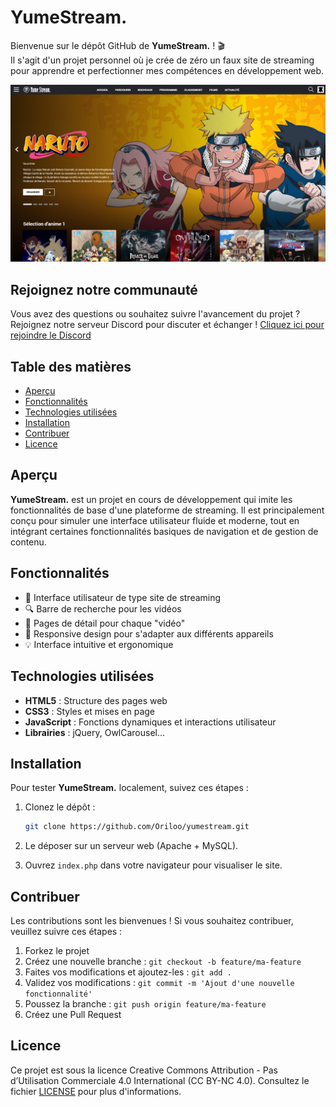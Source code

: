 # YumeStream.

Bienvenue sur le dépôt GitHub de **YumeStream.** ! 🎬  
Il s'agit d'un projet personnel où je crée de zéro un faux site de streaming pour apprendre et perfectionner mes compétences en développement web.

![Capture d'écran de la page d'accueil de YumeStream.](github/CapturePage.png)

## Rejoignez notre communauté

Vous avez des questions ou souhaitez suivre l'avancement du projet ? Rejoignez notre serveur Discord pour discuter et échanger ! [Cliquez ici pour rejoindre le Discord](https://discord.gg/g9dVyUQz8q)

## Table des matières

- [Aperçu](#aperçu)
- [Fonctionnalités](#fonctionnalités)
- [Technologies utilisées](#technologies-utilisées)
- [Installation](#installation)
- [Contribuer](#contribuer)
- [Licence](#licence)

## Aperçu

**YumeStream.** est un projet en cours de développement qui imite les fonctionnalités de base d'une plateforme de streaming. Il est principalement conçu pour simuler une interface utilisateur fluide et moderne, tout en intégrant certaines fonctionnalités basiques de navigation et de gestion de contenu.

## Fonctionnalités

- 🎥 Interface utilisateur de type site de streaming
- 🔍 Barre de recherche pour les vidéos
- 📄 Pages de détail pour chaque "vidéo"
- 📱 Responsive design pour s'adapter aux différents appareils
- 💡 Interface intuitive et ergonomique

## Technologies utilisées

- **HTML5** : Structure des pages web
- **CSS3** : Styles et mises en page
- **JavaScript** : Fonctions dynamiques et interactions utilisateur
- **Librairies** : jQuery, OwlCarousel...
  
## Installation

Pour tester **YumeStream.** localement, suivez ces étapes :

1. Clonez le dépôt :

   ```bash
   git clone https://github.com/Oriloo/yumestream.git
   ```

2. Le déposer sur un serveur web (Apache + MySQL).

3. Ouvrez `index.php` dans votre navigateur pour visualiser le site.

## Contribuer

Les contributions sont les bienvenues ! Si vous souhaitez contribuer, veuillez suivre ces étapes :

1. Forkez le projet
2. Créez une nouvelle branche : `git checkout -b feature/ma-feature`
3. Faites vos modifications et ajoutez-les : `git add .`
4. Validez vos modifications : `git commit -m 'Ajout d'une nouvelle fonctionnalité'`
5. Poussez la branche : `git push origin feature/ma-feature`
6. Créez une Pull Request

## Licence

Ce projet est sous la licence Creative Commons Attribution - Pas d’Utilisation Commerciale 4.0 International (CC BY-NC 4.0). Consultez le fichier [LICENSE](LICENSE) pour plus d'informations.